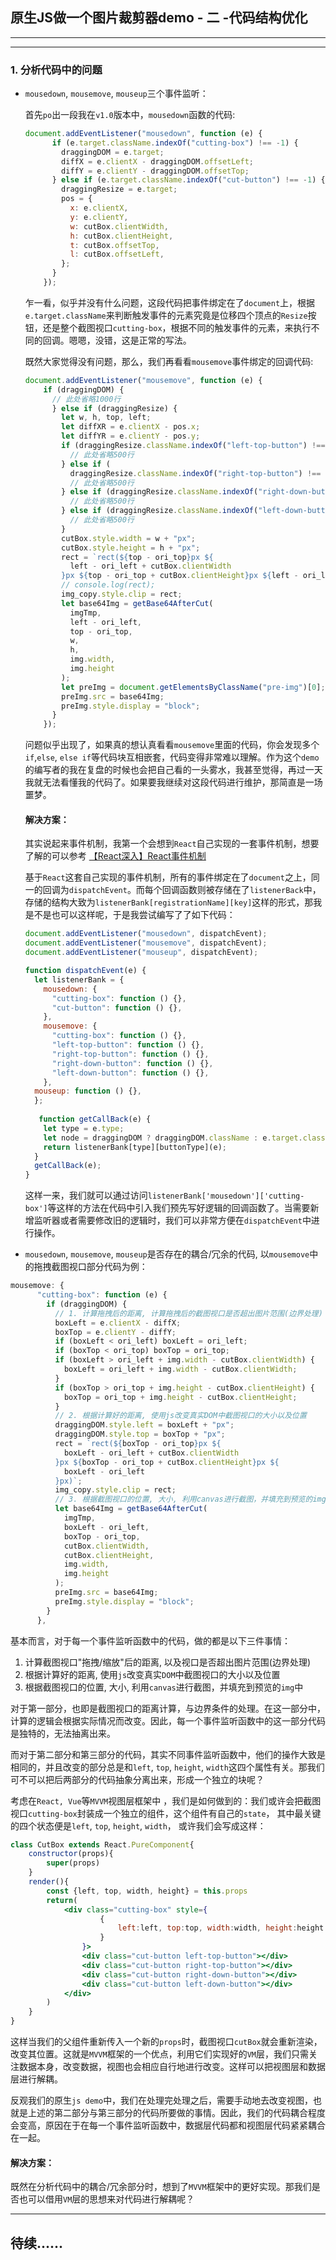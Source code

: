 ## 原生JS做一个图片裁剪器demo -  二 -代码结构优化

-----

------

### 1. 分析代码中的问题

* `mousedown`, `mousemove`, `mouseup`三个事件监听：

  首先`po`出一段我在`v1.0`版本中，`mousedown`函数的代码:

  ```javascript
  document.addEventListener("mousedown", function (e) {
        if (e.target.className.indexOf("cutting-box") !== -1) {
          draggingDOM = e.target;
          diffX = e.clientX - draggingDOM.offsetLeft;
          diffY = e.clientY - draggingDOM.offsetTop;
        } else if (e.target.className.indexOf("cut-button") !== -1) {
          draggingResize = e.target;
          pos = {
            x: e.clientX,
            y: e.clientY,
            w: cutBox.clientWidth,
            h: cutBox.clientHeight,
            t: cutBox.offsetTop,
            l: cutBox.offsetLeft,
          };
        }
      });
  ```

  乍一看，似乎并没有什么问题，这段代码把事件绑定在了`document`上，根据`e.target.className`来判断触发事件的元素究竟是位移四个顶点的`Resize`按钮，还是整个截图视口`cutting-box`，根据不同的触发事件的元素，来执行不同的回调。嗯嗯，没错，这是正常的写法。

  

  既然大家觉得没有问题，那么，我们再看看`mousemove`事件绑定的回调代码:

  ```javascript
  document.addEventListener("mousemove", function (e) {
      if (draggingDOM) {
        // 此处省略1000行
        } else if (draggingResize) {
          let w, h, top, left;
          let diffXR = e.clientX - pos.x;
          let diffYR = e.clientY - pos.y;
          if (draggingResize.className.indexOf("left-top-button") !== -1) {
            // 此处省略500行
          } else if (
            draggingResize.className.indexOf("right-top-button") !== -1) {
            // 此处省略500行
          } else if (draggingResize.className.indexOf("right-down-button") !== -1) {
            // 此处省略500行
          } else if (draggingResize.className.indexOf("left-down-button") !== -1) {
            // 此处省略500行
          }
          cutBox.style.width = w + "px";
          cutBox.style.height = h + "px";
          rect = `rect(${top - ori_top}px ${
            left - ori_left + cutBox.clientWidth
          }px ${top - ori_top + cutBox.clientHeight}px ${left - ori_left}px)`;
          // console.log(rect);
          img_copy.style.clip = rect;
          let base64Img = getBase64AfterCut(
            imgTmp,
            left - ori_left,
            top - ori_top,
            w,
            h,
            img.width,
            img.height
          );
          let preImg = document.getElementsByClassName("pre-img")[0];
          preImg.src = base64Img;
          preImg.style.display = "block";
        }
      });
  ```

  

  问题似乎出现了，如果真的想认真看看`mousemove`里面的代码，你会发现多个`if`,`else`, `else if`等代码块互相嵌套，代码变得非常难以理解。作为这个`demo`的编写者的我在复盘的时候也会把自己看的一头雾水，我甚至觉得，再过一天我就无法看懂我的代码了。如果要我继续对这段代码进行维护，那简直是一场噩梦。

  

  #### 解决方案：

  其实说起来事件机制，我第一个会想到`React`自己实现的一套事件机制，想要了解的可以参考 [【React深入】React事件机制](https://segmentfault.com/a/1190000018391074)

  基于`React`这套自己实现的事件机制，所有的事件绑定在了`document`之上，同一的回调为`dispatchEvent`。而每个回调函数则被存储在了`listenerBack`中，存储的结构大致为` listenerBank[registrationName][key] `这样的形式，那我是不是也可以这样呢，于是我尝试编写了了如下代码：

  ```javascript
  document.addEventListener("mousedown", dispatchEvent);
  document.addEventListener("mousemove", dispatchEvent);
  document.addEventListener("mouseup", dispatchEvent);
  
  function dispatchEvent(e) {
    let listenerBank = {
      mousedown: {
        "cutting-box": function () {},
        "cut-button": function () {},
      },
      mousemove: {
        "cutting-box": function () {},
        "left-top-button": function () {},
        "right-top-button": function () {},
        "right-down-button": function () {},
        "left-down-button": function () {},
      },
    mouseup: function () {},
    };
      
     function getCallBack(e) {
      let type = e.type;
      let node = draggingDOM ? draggingDOM.className : e.target.className;
      return listenerBank[type][buttonType](e);
    }
    getCallBack(e);
  }
  ```
  
  这样一来，我们就可以通过访问`listenerBank['mousedown']['cutting-box']`等这样的方法在代码中引入我们预先写好逻辑的回调函数了。当需要新增监听器或者需要修改旧的逻辑时，我们可以非常方便在`dispatchEvent`中进行操作。
  
  
  
* `mousedown`, `mousemove`, `mouseup`是否存在的耦合/冗余的代码,  以`mousemove`中的拖拽截图视口部分代码为例：

```javascript
mousemove: {
      "cutting-box": function (e) {
        if (draggingDOM) {
          // 1. 计算拖拽后的距离, 计算拖拽后的截图视口是否超出图片范围(边界处理)
          boxLeft = e.clientX - diffX;
          boxTop = e.clientY - diffY;
          if (boxLeft < ori_left) boxLeft = ori_left;
          if (boxTop < ori_top) boxTop = ori_top;
          if (boxLeft > ori_left + img.width - cutBox.clientWidth) {
            boxLeft = ori_left + img.width - cutBox.clientWidth;
          }
          if (boxTop > ori_top + img.height - cutBox.clientHeight) {
            boxTop = ori_top + img.height - cutBox.clientHeight;
          }
          // 2. 根据计算好的距离, 使用js改变真实DOM中截图视口的大小以及位置
          draggingDOM.style.left = boxLeft + "px";
          draggingDOM.style.top = boxTop + "px";
          rect = `rect(${boxTop - ori_top}px ${
            boxLeft - ori_left + cutBox.clientWidth
          }px ${boxTop - ori_top + cutBox.clientHeight}px ${
            boxLeft - ori_left
          }px)`;
          img_copy.style.clip = rect;
          // 3. 根据截图视口的位置, 大小, 利用canvas进行截图，并填充到预览的img中
          let base64Img = getBase64AfterCut(
            imgTmp,
            boxLeft - ori_left,
            boxTop - ori_top,
            cutBox.clientWidth,
            cutBox.clientHeight,
            img.width,
            img.height
          );
          preImg.src = base64Img;
          preImg.style.display = "block";
        }
      },
```

基本而言，对于每一个事件监听函数中的代码，做的都是以下三件事情：

1. 计算截图视口"拖拽/缩放"后的距离, 以及视口是否超出图片范围(边界处理)
2. 根据计算好的距离, 使用`js`改变真实`DOM`中截图视口的大小以及位置
3. 根据截图视口的位置, 大小, 利用`canvas`进行截图，并填充到预览的`img`中

对于第一部分，也即是截图视口的距离计算，与边界条件的处理。在这一部分中，计算的逻辑会根据实际情况而改变。因此，每一个事件监听函数中的这一部分代码是独特的，无法抽离出来。

而对于第二部分和第三部分的代码，其实不同事件监听函数中，他们的操作大致是相同的，并且改变的部分总是和`left`, `top`, `height`, `width`这四个属性有关。那我们可不可以把后两部分的代码抽象分离出来，形成一个独立的块呢？

考虑在`React, Vue`等`MVVM`视图层框架中 ，我们是如何做到的：我们或许会把截图视口`cutting-box`封装成一个独立的组件，这个组件有自己的`state`， 其中最关键的四个状态便是`left`, `top`, `height`, `width`， 或许我们会写成这样：

```jsx
class CutBox extends React.PureComponent{
    constructor(props){
        super(props)
    }
    render(){
        const {left, top, width, height} = this.props
        return(
        	<div class="cutting-box" style={
                    {
                        left:left, top:top, width:width, height:height
                    }
                }>
                <div class="cut-button left-top-button"></div>
                <div class="cut-button right-top-button"></div>
                <div class="cut-button right-down-button"></div>
                <div class="cut-button left-down-button"></div>
          	</div>
        )
    }
}
```

这样当我们的父组件重新传入一个新的`props`时，截图视口`cutBox`就会重新渲染，改变其位置。这就是`MVVM`框架的一个优点，利用它们实现好的`VM`层，我们只需关注数据本身，改变数据，视图也会相应自行地进行改变。这样可以把视图层和数据层进行解耦。

反观我们的原生`js demo`中，我们在处理完处理之后，需要手动地去改变视图，也就是上述的第二部分与第三部分的代码所要做的事情。因此，我们的代码耦合程度会变高，原因在于在每一个事件监听函数中，数据层代码都和视图层代码紧紧耦合在一起。

#### 解决方案：

既然在分析代码中的耦合/冗余部分时，想到了`MVVM`框架中的更好实现。那我们是否也可以借用`VM`层的思想来对代码进行解耦呢？

-----

## 待续......